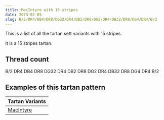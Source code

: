 ```yaml
---
title: MacIntyre with 15 stripes
date: 2023-02-05
slug: B/2/DR4/DB4/DR8/DG32/DR4/DB2/DR8/DG2/DR4/DB32/DR8/DG4/DR4/B/2
---
```

This is a list of all the tartan sett variants with 15 stripes.

It is a 15 stripes tartan.


## Thread count
B/2 DR4 DB4 DR8 DG32 DR4 DB2 DR8 DG2 DR4 DB32 DR8 DG4 DR4 B/2

## Examples of this tartan pattern

| Tartan Variants |
|---------------|
| [MacIntyre](/variants/b/2/dr4/db4/dr8/dg32/dr4/db2/dr8/dg2/dr4/db32/dr8/dg4/dr4/b/2-b4367ae-db000052-dg11450d-draa0000)||
